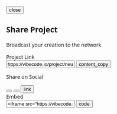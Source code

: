 <!DOCTYPE html>
<html><head>
<meta charset="utf-8"/>
<meta charset="utf-8"/>
<link crossorigin="" href="https://fonts.gstatic.com/" rel="preconnect"/>
<link as="style" href="https://fonts.googleapis.com/css2?display=swap&amp;family=Noto+Sans%3Awght%40400%3B500%3B700%3B900&amp;family=Space+Grotesk%3Awght%40400%3B500%3B700" onload="this.rel='stylesheet'" rel="stylesheet"/>
<link href="https://fonts.googleapis.com/css2?family=Material+Symbols+Outlined" rel="stylesheet"/>
<title>Stitch Design</title>
<link href="data:image/x-icon;base64," rel="icon" type="image/x-icon"/>
<script src="https://cdn.tailwindcss.com?plugins=forms,container-queries"></script>
<style type="text/tailwindcss">
      :root {
        --primary-color: #8013ec;
      }
      .neon-glow {
        box-shadow: 0 0 5px var(--primary-color), 0 0 10px var(--primary-color), 0 0 20px var(--primary-color), 0 0 40px var(--primary-color);
      }
      .neon-glow-subtle {
        box-shadow: 0 0 2px var(--primary-color), 0 0 5px var(--primary-color), 0 0 10px var(--primary-color);
      }
    </style>
</head>
<body class="bg-gray-900 bg-opacity-50">
<div class="relative flex h-auto min-h-screen w-full flex-col bg-transparent dark group/design-root overflow-x-hidden" style='font-family: "Space Grotesk", "Noto Sans", sans-serif;'>
<div class="fixed inset-0 bg-[#110c18] bg-opacity-80 backdrop-blur-sm flex items-center justify-center p-4 z-50">
<div class="relative bg-[#1a1122] border border-[#4d3267] rounded-xl shadow-lg w-full max-w-md p-8 neon-glow-subtle">
<button class="absolute top-4 right-4 text-[#ad92c9] hover:text-white transition-colors">
<span class="material-symbols-outlined">
                    close
                </span>
</button>
<div class="text-center mb-6">
<h2 class="text-3xl font-bold text-white mb-2 tracking-wider">Share Project</h2>
<p class="text-[#ad92c9]">Broadcast your creation to the network.</p>
</div>
<div class="space-y-6">
<div>
<label class="text-sm font-bold text-[#ad92c9] uppercase tracking-wider" for="project-link">Project Link</label>
<div class="flex items-center gap-2 mt-2">
<input class="form-input w-full rounded-lg text-white bg-[#261933] border-2 border-[#4d3267] focus:border-[var(--primary-color)] focus:ring-0 h-12 placeholder:text-[#6c5880] px-4 text-base transition-all duration-300 neon-glow-subtle focus:neon-glow" id="project-link" readonly="" type="text" value="https://vibecode.io/project/neuromancer-v2"/>
<button class="flex items-center justify-center rounded-lg h-12 w-12 bg-[var(--primary-color)] text-white hover:bg-opacity-90 transition-all duration-300 neon-glow">
<span class="material-symbols-outlined">content_copy</span>
</button>
</div>
</div>
<div>
<p class="text-sm font-bold text-[#ad92c9] uppercase tracking-wider mb-2">Share on Social</p>
<div class="flex justify-center gap-4">
<button class="flex items-center justify-center h-14 w-14 rounded-full bg-[#261933] border-2 border-[#4d3267] hover:border-[var(--primary-color)] text-[#ad92c9] hover:text-white transition-all duration-300 neon-glow-subtle hover:neon-glow">
<svg aria-hidden="true" class="w-6 h-6" fill="currentColor" viewBox="0 0 24 24"><path d="M22.46 6c-.77.35-1.6.58-2.46.67.88-.53 1.56-1.37 1.88-2.38-.83.5-1.75.85-2.72 1.05C18.37 4.5 17.26 4 16 4c-2.35 0-4.27 1.92-4.27 4.27 0 .34.04.67.11.98C8.28 9.09 5.11 7.38 3 4.79c-.37.63-.58 1.37-.58 2.15 0 1.48.75 2.79 1.9 3.55-.7-.02-1.37-.22-1.95-.5v.03c0 2.07 1.48 3.8 3.43 4.2-.36.1-.74.15-1.12.15-.28 0-.55-.03-.81-.08.55 1.7 2.13 2.93 4.02 2.96-1.47 1.15-3.32 1.83-5.33 1.83-.35 0-.69-.02-1.03-.06 1.9 1.23 4.15 1.95 6.56 1.95 7.88 0 12.21-6.54 12.21-12.21 0-.19 0-.37-.01-.56.84-.6 1.56-1.36 2.14-2.23z"></path></svg>
</button>
<button class="flex items-center justify-center h-14 w-14 rounded-full bg-[#261933] border-2 border-[#4d3267] hover:border-[var(--primary-color)] text-[#ad92c9] hover:text-white transition-all duration-300 neon-glow-subtle hover:neon-glow">
<svg aria-hidden="true" class="w-6 h-6" fill="currentColor" viewBox="0 0 24 24"><path clip-rule="evenodd" d="M12 2C6.48 2 2 6.48 2 12s4.48 10 10 10s10-4.48 10-10S17.52 2 12 2zm3.19 5.04c.03.1.06.2.09.3l.06.18c.02.05.04.1.06.15l.02.06c.03.09.06.18.08.27l.01.03c.02.06.03.12.04.18c.01.06.02.12.03.18c0 .05.01.09.01.14v.04c0 .06.01.11.01.17v.14c0 .06,0 .12.01.18v.22c0 .05.01.1.01.16c0 .07,0 .14,0 .21c0 .07,0 .14.01.21c0 .07,0 .13,0 .2c-.01.07-.01.14-.01.21c-.01.07-.01.14-.02.21c0 .07-.01.13-.02.2c-.01.06-.02.12-.03.18c-.01.06-.02.12-.04.18c-.01.04-.02.08-.03.12c-.02.08-.05.17-.08.25c-.01.03-.02.06-.04.08l-.06.15c-.03.07-.06.14-.09.2c-.03.06-.06.12-.1.18c-.01.03-.03.05-.04.08l-1.3 2.13v-2.14c0-.23-.05-.45-.14-.66c-.09-.2-.22-.38-.38-.53l-.01-.01c-.16-.16-.36-.28-.58-.36c-.22-.08-.45-.12-.69-.12H9.5c-.55 0-1-.45-1-1s.45-1 1-1h2.19c.55 0 1 .45 1 1v.01zM11.5 16c-.28 0-.5.22-.5.5s.22.5.5.5h.5c.28 0 .5-.22.5-.5s-.22-.5-.5-.5h-.5z" fill-rule="evenodd"></path></svg>
</button>
<button class="flex items-center justify-center h-14 w-14 rounded-full bg-[#261933] border-2 border-[#4d3267] hover:border-[var(--primary-color)] text-[#ad92c9] hover:text-white transition-all duration-300 neon-glow-subtle hover:neon-glow">
<span class="material-symbols-outlined text-3xl">link</span>
</button>
</div>
</div>
<div>
<label class="text-sm font-bold text-[#ad92c9] uppercase tracking-wider" for="embed-code">Embed</label>
<div class="flex items-center gap-2 mt-2">
<input class="form-input w-full rounded-lg text-white bg-[#261933] border-2 border-[#4d3267] focus:border-[var(--primary-color)] focus:ring-0 h-12 placeholder:text-[#6c5880] px-4 text-sm transition-all duration-300 neon-glow-subtle focus:neon-glow" id="embed-code" readonly="" type="text" value='&lt;iframe src="https://vibecode.io/embed/..."&gt;&lt;/iframe&gt;'/>
<button class="flex items-center justify-center rounded-lg h-12 w-12 bg-[#261933] border-2 border-[#4d3267] hover:border-[var(--primary-color)] text-[#ad92c9] hover:text-white transition-all duration-300 neon-glow-subtle hover:neon-glow">
<span class="material-symbols-outlined">code</span>
</button>
</div>
</div>
</div>
</div>
</div>
</div>

</body></html>